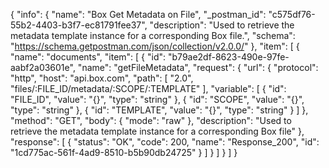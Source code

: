 {
  "info": {
    "name": "Box Get Metadata on File",
    "_postman_id": "c575df76-55b2-4403-b3f7-ec81791fee37",
    "description": "Used to retrieve the metadata template instance for a corresponding Box file.",
    "schema": "https://schema.getpostman.com/json/collection/v2.0.0/"
  },
  "item": [
    {
      "name": "documents",
      "item": [
        {
          "id": "b79ae2df-8623-490e-97fe-aabf2a03601e",
          "name": "getFileMetadata",
          "request": {
            "url": {
              "protocol": "http",
              "host": "api.box.com",
              "path": [
                "2.0",
                "files/:FILE_ID/metadata/:SCOPE/:TEMPLATE"
              ],
              "variable": [
                {
                  "id": "FILE_ID",
                  "value": "{}",
                  "type": "string"
                },
                {
                  "id": "SCOPE",
                  "value": "{}",
                  "type": "string"
                },
                {
                  "id": "TEMPLATE",
                  "value": "{}",
                  "type": "string"
                }
              ]
            },
            "method": "GET",
            "body": {
              "mode": "raw"
            },
            "description": "Used to retrieve the metadata template instance for a corresponding Box file"
          },
          "response": [
            {
              "status": "OK",
              "code": 200,
              "name": "Response_200",
              "id": "1cd775ac-561f-4ad9-8510-b5b90db24725"
            }
          ]
        }
      ]
    }
  ]
}